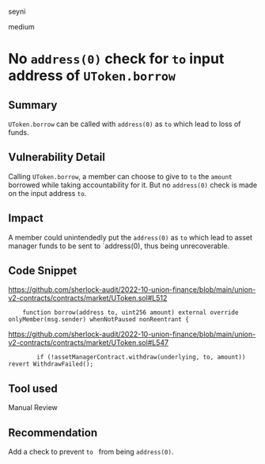 seyni

medium

# No `address(0)` check for `to` input address of `UToken.borrow`

## Summary
`UToken.borrow` can be called with `address(0)` as `to` which lead to loss of funds.

## Vulnerability Detail
Calling `UToken.borrow`, a member can choose to give to `to` the `amount` borrowed while taking accountability for it. But no `address(0)` check is made on the input address `to`.

## Impact
A member could unintendedly put the `address(0)` as `to` which lead to asset manager funds to be sent to `address(0), thus being unrecoverable.

## Code Snippet
https://github.com/sherlock-audit/2022-10-union-finance/blob/main/union-v2-contracts/contracts/market/UToken.sol#L512
```solidity
    function borrow(address to, uint256 amount) external override onlyMember(msg.sender) whenNotPaused nonReentrant {
```

https://github.com/sherlock-audit/2022-10-union-finance/blob/main/union-v2-contracts/contracts/market/UToken.sol#L547

```solidity
        if (!assetManagerContract.withdraw(underlying, to, amount)) revert WithdrawFailed();
```

## Tool used

Manual Review

## Recommendation
Add a check to prevent `to ` from being `address(0)`.